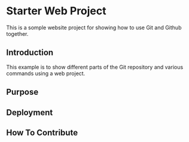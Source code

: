 # Starter Web Project

This is a somple website project for showing how to use Git and Github together.

## Introduction

This example is to show different parts of the Git repository and various commands using a web project.

## Purpose

## Deployment

## How To Contribute